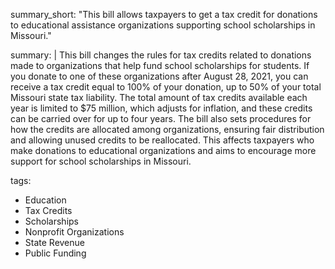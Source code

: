 summary_short: "This bill allows taxpayers to get a tax credit for donations to educational assistance organizations supporting school scholarships in Missouri."

summary: |
  This bill changes the rules for tax credits related to donations made to organizations that help fund school scholarships for students. If you donate to one of these organizations after August 28, 2021, you can receive a tax credit equal to 100% of your donation, up to 50% of your total Missouri state tax liability. The total amount of tax credits available each year is limited to $75 million, which adjusts for inflation, and these credits can be carried over for up to four years. The bill also sets procedures for how the credits are allocated among organizations, ensuring fair distribution and allowing unused credits to be reallocated. This affects taxpayers who make donations to educational organizations and aims to encourage more support for school scholarships in Missouri.

tags:
  - Education
  - Tax Credits
  - Scholarships
  - Nonprofit Organizations
  - State Revenue
  - Public Funding
